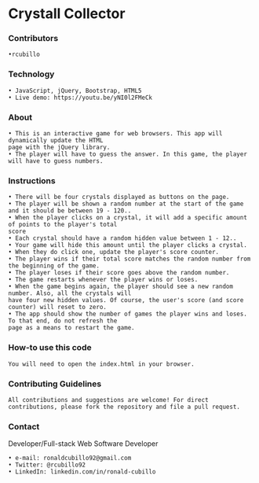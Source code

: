 # Crystall Collector

### Contributors
    •rcubillo

### Technology 
    • JavaScript, jQuery, Bootstrap, HTML5
    • Live demo: https://youtu.be/yNI0l2FMeCk
  
### About
    • This is an interactive game for web browsers. This app will dynamically update the HTML 
    page with the jQuery library.
    • The player will have to guess the answer. In this game, the player will have to guess numbers.
  
### Instructions 
  
    • There will be four crystals displayed as buttons on the page.
    • The player will be shown a random number at the start of the game and it should be between 19 - 120..
    • When the player clicks on a crystal, it will add a specific amount of points to the player's total 
    score
    • Each crystal should have a random hidden value between 1 - 12.. 
    • Your game will hide this amount until the player clicks a crystal.
    • When they do click one, update the player's score counter.
    • The player wins if their total score matches the random number from the beginning of the game.
    • The player loses if their score goes above the random number.
    • The game restarts whenever the player wins or loses.
    • When the game begins again, the player should see a new random number. Also, all the crystals will 
    have four new hidden values. Of course, the user's score (and score counter) will reset to zero.
    • The app should show the number of games the player wins and loses. To that end, do not refresh the 
    page as a means to restart the game. 

### How-to use this code
    You will need to open the index.html in your browser.
    
### Contributing Guidelines
    All contributions and suggestions are welcome! For direct contributions, please fork the repository and file a pull request.

### Contact

   Developer/Full-stack Web Software Developer
   
    • e-mail: ronaldcubillo92@gmail.com
    • Twitter: @rcubillo92
    • LinkedIn: linkedin.com/in/ronald-cubillo



